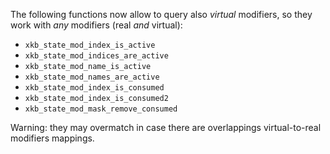 The following functions now allow to query also *virtual* modifiers, so they work
with *any* modifiers (real *and* virtual):
- `xkb_state_mod_index_is_active`
- `xkb_state_mod_indices_are_active`
- `xkb_state_mod_name_is_active`
- `xkb_state_mod_names_are_active`
- `xkb_state_mod_index_is_consumed`
- `xkb_state_mod_index_is_consumed2`
- `xkb_state_mod_mask_remove_consumed`

Warning: they may overmatch in case there are overlappings virtual-to-real
modifiers mappings.
